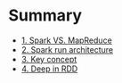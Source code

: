 # Summary

* [1. Spark VS. MapReduce](README.md)
* [2. Spark run architecture](di-er-zhang-ji-ben-gai-nian.md)
* [3. Key concept](di-er-zhang-ji-ben-gai-nian/di-san-zhang-guan-jian-gai-nian.md)
* [4. Deep in RDD](4-rdd.md)

